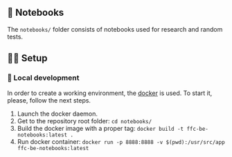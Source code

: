 ## :rocket: Notebooks

The `notebooks/` folder consists of notebooks used for research and random tests.

## :construction_worker_man: Setup

### :wrench: Local development

In order to create a working environment, the [docker](https://www.docker.com/)
is used. To start it, please, follow the next steps.

1. Launch the docker daemon.
1. Get to the repository root folder: `cd notebooks/`
1. Build the docker image with a proper tag: `docker build -t ffc-be-notebooks:latest .`
1. Run docker container: `docker run -p 8888:8888 -v $(pwd):/usr/src/app ffc-be-notebooks:latest`
